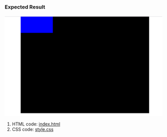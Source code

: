 ### Expected Result

<img src="./survey.gif"/>

1. HTML code: [index.html](./index.html)
2. CSS code: [style.css](./style.css)
